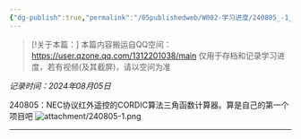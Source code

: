 ```yaml
---
{"dg-publish":true,"permalink":"/05publishedweb/W002-学习进度/240805_-1_进度搬运_第3个实战项目_红外遥控三角函数计算器/","noteIcon":"","created":"2025-02-21T21:51:50.679+08:00","updated":"2025-02-21T21:57:27.374+08:00"}
---
```






> [!关于本篇：]
> 本篇内容搬运自QQ空间：https://user.qzone.qq.com/1312201038/main
> 仅用于存档和记录学习进度，若有视频(及其截屏)，请以空间为准
> 

*记录时间：2024年08月05日*


240805：NEC协议红外遥控的CORDIC算法三角函数计算器。算是自己的第一个项目吧
![attachment/240805-1.png](/img/user/05publishedweb/W002-%E5%AD%A6%E4%B9%A0%E8%BF%9B%E5%BA%A6/attachment/240805-1.png)

---

